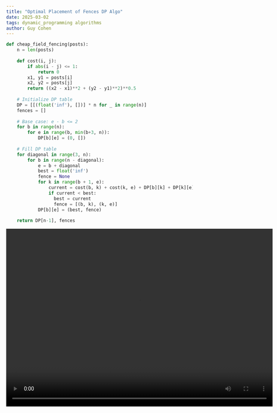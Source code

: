 ```yaml
---
title: "Optimal Placement of Fences DP Algo"
date: 2025-03-02
tags: dynamic_programming algorithms
author: Guy Cohen
---
```


```py
def cheap_field_fencing(posts):
    n = len(posts)
    
    def cost(i, j):
        if abs(i - j) <= 1:
            return 0
        x1, y1 = posts[i]
        x2, y2 = posts[j]
        return ((x2 - x1)**2 + (y2 - y1)**2)**0.5
    
    # Initialize DP table
    DP = [[(float('inf'), [])] * n for _ in range(n)]
    fences = []
    
    # Base case: e - b <= 2
    for b in range(n):
        for e in range(b, min(b+3, n)):
            DP[b][e] = (0, [])
    
    # Fill DP table
    for diagonal in range(3, n):
        for b in range(n - diagonal):
            e = b + diagonal
            best = float('inf')
            fence = None
            for k in range(b + 1, e):
                current = cost(b, k) + cost(k, e) + DP[b][k] + DP[k][e]
                if current < best:
                  best = current
                  fence = [(b, k), (k, e)]
            DP[b][e] = (best, fence)
  
    return DP[n-1], fences

```

<video width="720" height="480" controls>
  <source src="/assets/videos/fence_animation.mp4" type="video/mp4">
  Your browser does not support the video tag.
</video>


